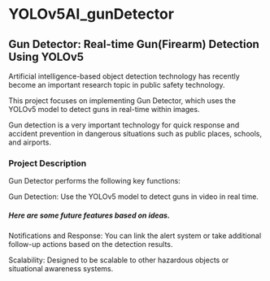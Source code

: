 # YOLOv5AI_gunDetector

## Gun Detector: Real-time Gun(Firearm) Detection Using YOLOv5

Artificial intelligence-based object detection technology has recently become an important research topic in public safety technology.

This project focuses on implementing Gun Detector, which uses the YOLOv5 model to detect guns in real-time within images.

Gun detection is a very important technology for quick response and accident prevention in dangerous situations such as public places, schools, and airports.

### Project Description

Gun Detector performs the following key functions:

Gun Detection: Use the YOLOv5 model to detect guns in video in real time.

##### Here are some future features based on ideas.

Notifications and Response: You can link the alert system or take additional follow-up actions based on the detection results.

Scalability: Designed to be scalable to other hazardous objects or situational awareness systems.